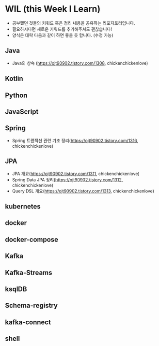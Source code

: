 # WIL (this Week I Learn)
- 공부했던 것들의 키워드 혹은 정리 내용을 공유하는 리포지토리입니다.
- 필요하시다면 새로운 키워드를 추가해주셔도 괜찮습니다! 
- 양식은 대략 다음과 같이 하면 좋을 듯 합니다. (수정 가능)
  

## Java
- Java의 상속 (https://ojt90902.tistory.com/1308, chickenchickenlove)

## Kotlin



## Python



## JavaScript



## Spring
- Spring 트랜잭션 관련 기초 정리(https://ojt90902.tistory.com/1316, chickenchickenlove)



## JPA
- JPA 개요(https://ojt90902.tistory.com/1311, chickenchickenlove)
- Spring Data JPA 정리(https://ojt90902.tistory.com/1312, chickenchickenlove)
- Query DSL 개요(https://ojt90902.tistory.com/1313, chickenchickenlove)

## kubernetes

## docker

## docker-compose

## Kafka

## Kafka-Streams

## ksqlDB

## Schema-registry

## kafka-connect

## shell

##
